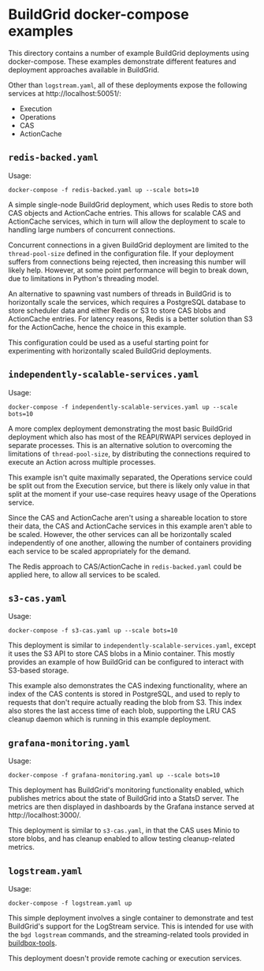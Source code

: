 # BuildGrid docker-compose examples

This directory contains a number of example BuildGrid deployments using
docker-compose. These examples demonstrate different features and
deployment approaches available in BuildGrid.

Other than `logstream.yaml`, all of these deployments expose the following
services at http://localhost:50051/:

- Execution
- Operations
- CAS
- ActionCache

## `redis-backed.yaml`

Usage:

``` shell
docker-compose -f redis-backed.yaml up --scale bots=10
```

A simple single-node BuildGrid deployment, which uses Redis to store
both CAS objects and ActionCache entries. This allows for scalable
CAS and ActionCache services, which in turn will allow the deployment
to scale to handling large numbers of concurrent connections.

Concurrent connections in a given BuildGrid deployment are limited to
the `thread-pool-size` defined in the configuration file. If your
deployment suffers from connections being rejected, then increasing this
number will likely help. However, at some point performance will begin
to break down, due to limitations in Python's threading model.

An alternative to spawning vast numbers of threads in BuildGrid is to
horizontally scale the services, which requires a PostgreSQL database
to store scheduler data and either Redis or S3 to store CAS blobs
and ActionCache entries. For latency reasons, Redis is a better solution
than S3 for the ActionCache, hence the choice in this example.

This configuration could be used as a useful starting point for
experimenting with horizontally scaled BuildGrid deployments.


## `independently-scalable-services.yaml`

Usage:

``` shell
docker-compose -f independently-scalable-services.yaml up --scale bots=10
```

A more complex deployment demonstrating the most basic BuildGrid
deployment which also has most of the REAPI/RWAPI services deployed in
separate processes. This is an alternative solution to overcoming the
limitations of `thread-pool-size`, by distributing the connections
required to execute an Action across multiple processes.

This example isn't quite maximally separated, the Operations service
could be split out from the Execution service, but there is likely only
value in that split at the moment if your use-case requires heavy usage
of the Operations service.

Since the CAS and ActionCache aren't using a shareable location to store
their data, the CAS and ActionCache services in this example aren't able
to be scaled. However, the other services can all be horizontally scaled
independently of one another, allowing the number of containers providing
each service to be scaled appropriately for the demand.

The Redis approach to CAS/ActionCache in `redis-backed.yaml` could be
applied here, to allow all services to be scaled.


## `s3-cas.yaml`

Usage:

``` shell
docker-compose -f s3-cas.yaml up --scale bots=10
```

This deployment is similar to `independently-scalable-services.yaml`,
except it uses the S3 API to store CAS blobs in a Minio container. This
mostly provides an example of how BuildGrid can be configured to interact
with S3-based storage.

This example also demonstrates the CAS indexing functionality, where an
index of the CAS contents is stored in PostgreSQL, and used to reply to
requests that don't require actually reading the blob from S3. This
index also stores the last access time of each blob, supporting the LRU
CAS cleanup daemon which is running in this example deployment.


## `grafana-monitoring.yaml`

Usage:

``` shell
docker-compose -f grafana-monitoring.yaml up --scale bots=10
```

This deployment has BuildGrid's monitoring functionality enabled, which
publishes metrics about the state of BuildGrid into a StatsD server. The
metrics are then displayed in dashboards by the Grafana instance served
at http://localhost:3000/.

This deployment is similar to `s3-cas.yaml`, in that the CAS uses Minio
to store blobs, and has cleanup enabled to allow testing cleanup-related
metrics.


## `logstream.yaml`

Usage:

``` shell
docker-compose -f logstream.yaml up
```

This simple deployment involves a single container to demonstrate and
test BuildGrid's support for the LogStream service. This is intended
for use with the `bgd logstream` commands, and the streaming-related
tools provided in [buildbox-tools][0].

This deployment doesn't provide remote caching or execution services.

[0]: https://gitlab.com/BuildGrid/buildbox/buildbox-tools
